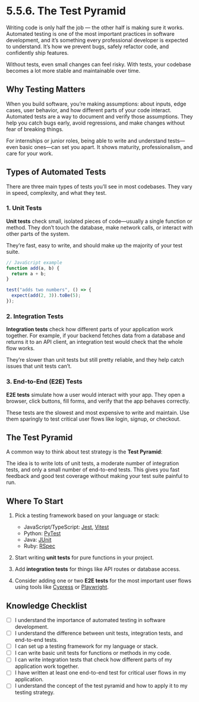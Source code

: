 # 5.5.6. The Test Pyramid

Writing code is only half the job — the other half is making sure it works. Automated testing is one of the most important practices in software development, and it’s something every professional developer is expected to understand. It’s how we prevent bugs, safely refactor code, and confidently ship features.

Without tests, even small changes can feel risky. With tests, your codebase becomes a lot more stable and maintainable over time.

## Why Testing Matters

When you build software, you’re making assumptions: about inputs, edge cases, user behavior, and how different parts of your code interact. Automated tests are a way to document and verify those assumptions. They help you catch bugs early, avoid regressions, and make changes without fear of breaking things.

For internships or junior roles, being able to write and understand tests—even basic ones—can set you apart. It shows maturity, professionalism, and care for your work.

## Types of Automated Tests

There are three main types of tests you’ll see in most codebases. They vary in speed, complexity, and what they test.

### 1. Unit Tests

**Unit tests** check small, isolated pieces of code—usually a single function or method. They don’t touch the database, make network calls, or interact with other parts of the system.

They’re fast, easy to write, and should make up the majority of your test suite.

```js
// JavaScript example
function add(a, b) {
  return a + b;
}

test("adds two numbers", () => {
  expect(add(2, 3)).toBe(5);
});
```

### 2. Integration Tests

**Integration tests** check how different parts of your application work together. For example, if your backend fetches data from a database and returns it to an API client, an integration test would check that the whole flow works.

They’re slower than unit tests but still pretty reliable, and they help catch issues that unit tests can’t.

### 3. End-to-End (E2E) Tests

**E2E tests** simulate how a user would interact with your app. They open a browser, click buttons, fill forms, and verify that the app behaves correctly.

These tests are the slowest and most expensive to write and maintain. Use them sparingly to test critical user flows like login, signup, or checkout.

## The Test Pyramid

A common way to think about test strategy is the **Test Pyramid**:

The idea is to write lots of unit tests, a moderate number of integration tests, and only a small number of end-to-end tests. This gives you fast feedback and good test coverage without making your test suite painful to run.

## Where To Start

1. Pick a testing framework based on your language or stack:

   - JavaScript/TypeScript: [Jest](https://jestjs.io/), [Vitest](https://vitest.dev/)
   - Python: [PyTest](https://docs.pytest.org/en/stable/)
   - Java: [JUnit](https://junit.org/junit5/)
   - Ruby: [RSpec](https://rspec.info/)

2. Start writing **unit tests** for pure functions in your project.
3. Add **integration tests** for things like API routes or database access.
4. Consider adding one or two **E2E tests** for the most important user flows using tools like [Cypress](https://www.cypress.io/) or [Playwright](https://playwright.dev/).

## Knowledge Checklist

- [ ] I understand the importance of automated testing in software development.
- [ ] I understand the difference between unit tests, integration tests, and end-to-end tests.
- [ ] I can set up a testing framework for my language or stack.
- [ ] I can write basic unit tests for functions or methods in my code.
- [ ] I can write integration tests that check how different parts of my application work together.
- [ ] I have written at least one end-to-end test for critical user flows in my application.
- [ ] I understand the concept of the test pyramid and how to apply it to my testing strategy.
